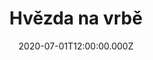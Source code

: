 ---
title: Hvězda na vrbě
status: Published
date: 2020-07-01T12:00:00.000Z
text: |-
  Kdo se večer hájem vrací\
  ten ať klopí zraky\
  ať je nikdy neobrací\
  k vrbě křivolaký.

  Jinak jeho oči zjistí\
  i když se to nezdá,\
  že na větvi kromě listí\
  visí malá hvězda.

  Viděli jsme jednou v lukách\
  plakat na tý vrbě kluka\
  který pevně věřil tomu,\
  že ji sundá z toho stromu.

  Kdo o hvězdy jeví zájem\
  zem když večer chladne\
  ať jde klidně přesto hájem\
  hvězda někdy spadne.

  Ať se pro ni rosou brodí\
  a pak vrbu najde si\
  a pro ty, co kolem chodí\
  na tu větev zavěsí.

  Kdo se večer hájem vrací\
  ten ať klopí zraky\
  ať je nikdy neobrací\
  k vrbě křivolaký.

  Jinak jeho oči zjistí\
  i když se to nezdá,\
  že na větvi kromě listí\
  visí malá hvězda.

  Viděli jsme jednou v lukách\
  plakat na tý vrbě kluka\
  který pevně věřil tomu,\
  že ji sundá z toho stromu.

  Kdo o hvězdy jeví zájem\
  zem když večer chladne\
  ať jde přesto klidně hájem\
  hvězda někdy spadne.

  Ať se pro ni rosou brodí\
  a pak vrbu najde si\
  a pro ty, co kolem chodí\
  na tu větev zavěsí.
---